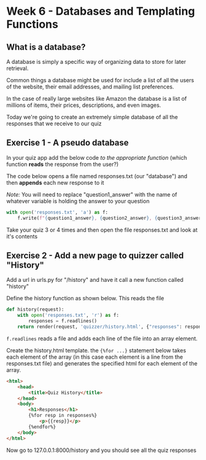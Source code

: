# Week 6 - Databases and Templating Functions

## What is a database?

A database is simply a specific way of organizing data to store for later retrieval.

Common things a database might be used for include a list of all the users of the website, their email addresses, and mailing list preferences.

In the case of really large websites like Amazon the database is a list of millions of items, their prices, descriptions, and even images. 

Today we're going to create an extremely simple database of all the responses that we receive to our quiz

## Exercise 1 - A pseudo database

In your quiz app add the below code *to the appropriate function* (which function **reads** the response from the user?)

The code below opens a file named responses.txt (our "database") and then **appends** each new response to it

*Note:* You will need to replace "question1_answer" with the name of whatever variable is holding the answer to your question
```python
with open('responses.txt', 'a') as f:
    f.write(f"{question1_answer}, {question2_answer}, {question3_answer}\n")
```

Take your quiz 3 or 4 times and then open the file responses.txt and look at it's contents

## Exercise 2 - Add a new page to quizzer called "History"

Add a url in urls.py for "/history" and have it call a new function called "history"

Define the history function as shown below. This reads the file

```python
def history(request):
    with open('responses.txt', 'r') as f:
        responses = f.readlines()
    return render(request, 'quizzer/history.html', {"responses": responses})
```

`f.readlines` reads a file and adds each line of the file into an array element. 

Create the history.html template. the `{%for ...}` statement below takes each element of the array (in this case each element is a line from the responses.txt file) and generates the specified html for each element of the array.

```html
<html>
    <head>
        <title>Quiz History</title>
    </head>
    <body>
        <h1>Responses</h1>
        {%for resp in responses%}
            <p>{{resp}}</p>
        {%endfor%}
    </body>
</html>
```

Now go to 127.0.0.1:8000/history and you should see all the quiz responses

